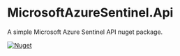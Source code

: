 # MicrosoftAzureSentinel.Api
A simple Microsoft Azure Sentinel API nuget package.

[![Nuget](https://img.shields.io/nuget/v/MicrosoftAzureSentinel.Api)](https://www.nuget.org/packages/MicrosoftAzureSentinel.Api/)
